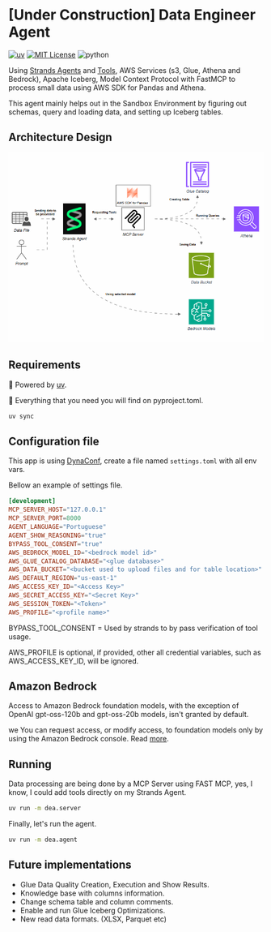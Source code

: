 # [Under Construction] Data Engineer Agent

[![uv](https://img.shields.io/endpoint?url=https://raw.githubusercontent.com/astral-sh/uv/main/assets/badge/v0.json)](https://github.com/astral-sh/uv) 
[![MIT License](https://img.shields.io/badge/license-MIT-007EC7.svg?style=flat-square)](/LICENSE)
![python](https://img.shields.io/badge/Python%3A%203.13-blue)

Using [Strands Agents](https://strandsagents.com/latest/) and [Tools](https://github.com/strands-agents/tools), AWS Services (s3, Glue, Athena and Bedrock), Apache Iceberg, Model Context Protocol with FastMCP to process small data using AWS SDK for Pandas and Athena.

This agent mainly helps out in the Sandbox Environment by figuring out schemas, query and loading data, and setting up Iceberg tables.

## Architecture Design

![design](assets/images/de-agent.gif?raw=true)

## Requirements 

🚀 Powered by [uv](https://github.com/astral-sh/uv).

🐍 Everything that you need you will find on pyproject.toml.

```bash
uv sync
```

## Configuration file

This app is using [DynaConf](https://www.dynaconf.com/), create a file named ```settings.toml``` with all env vars.

Bellow an example of settings file.

```toml
[development]
MCP_SERVER_HOST="127.0.0.1"
MCP_SERVER_PORT=8000
AGENT_LANGUAGE="Portuguese"
AGENT_SHOW_REASONING="true"
BYPASS_TOOL_CONSENT="true"
AWS_BEDROCK_MODEL_ID="<bedrock model id>"
AWS_GLUE_CATALOG_DATABASE="<glue database>"
AWS_DATA_BUCKET="<bucket used to upload files and for table location>"
AWS_DEFAULT_REGION="us-east-1"
AWS_ACCESS_KEY_ID="<Access Key>"
AWS_SECRET_ACCESS_KEY="<Secret Key>"
AWS_SESSION_TOKEN="<Token>"
AWS_PROFILE="<profile name>"
```

BYPASS_TOOL_CONSENT = Used by strands to by pass verification of tool usage.

AWS_PROFILE is optional, if provided, other all credential variables, such as AWS_ACCESS_KEY_ID, will be ignored.

## Amazon Bedrock

Access to Amazon Bedrock foundation models, with the exception of OpenAI gpt-oss-120b and gpt-oss-20b models, isn't granted by default. 

we You can request access, or modify access, to foundation models only by using the Amazon Bedrock console. Read [more](https://docs.aws.amazon.com/bedrock/latest/userguide/model-access.html).
 
## Running

Data processing are being done by a MCP Server using FAST MCP, yes, I know, I could add tools directly on my Strands Agent.

```bash
uv run -m dea.server
```

Finally, let's run the agent.

```bash
uv run -m dea.agent
```

## Future implementations

* Glue Data Quality Creation, Execution and Show Results.
* Knowledge base with columns information.
* Change schema table and column comments.
* Enable and run Glue Iceberg Optimizations.
* New read data formats. (XLSX, Parquet etc)